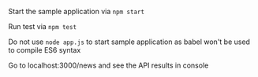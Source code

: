Start the sample application via
`npm start`

Run test via
`npm test`

Do not use
`node app.js`
to start sample application as babel won't be used to compile ES6 syntax

Go to localhost:3000/news
and see the API results in console
